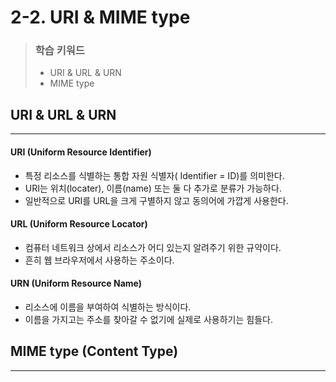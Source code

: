 # 2-2. URI & MIME type

> ### 학습 키워드
>
> * URI & URL & URN
> * MIME type

## URI & URL & URN

***

#### URI (Uniform Resource Identifier)

* 특정 리소스를 식별하는 통합 자원 식별자( Identifier = ID)를 의미한다.
* URI는 위치(locater), 이름(name) 또는 둘 다 추가로 분류가 가능하다.
* 일반적으로 URI를 URL을 크게 구별하지 않고 동의어에 가깝게 사용한다.

#### URL (Uniform Resource Locator)

* 컴퓨터 네트워크 상에서 리소스가 어디 있는지 알려주기 위한 규약이다.
* 흔히 웹 브라우저에서 사용하는 주소이다.

#### URN (Uniform Resource Name)&#x20;

* 리소스에 이름을 부여하여 식별하는 방식이다.
* 이름을 가지고는 주소를 찾아갈 수 없기에 실제로 사용하기는 힘들다.

## MIME type (Content Type)

***

####
